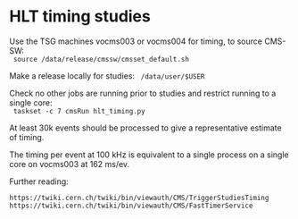 HLT timing studies
==================

Use the TSG machines vocms003 or vocms004 for timing, to source CMS-SW:<br>
<code>
source /data/release/cmssw/cmsset_default.sh
</code>

Make a release locally for studies:
<code>
/data/user/$USER
</code>

Check no other jobs are running prior to studies and restrict running to a single core:<br>
<code>
taskset -c 7 cmsRun hlt_timing.py
</code>

At least 30k events should be processed to give a representative estimate of timing.

The timing per event at 100 kHz is equivalent to a single process on a single core on vocms003 at 162 ms/ev.

Further reading: 

    https://twiki.cern.ch/twiki/bin/viewauth/CMS/TriggerStudiesTiming
    https://twiki.cern.ch/twiki/bin/viewauth/CMS/FastTimerService
